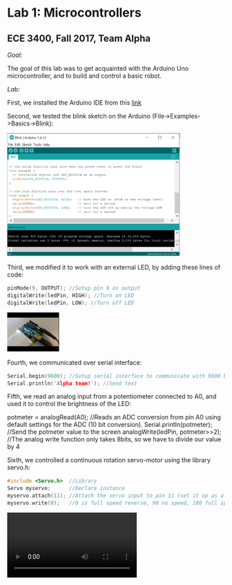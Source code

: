 # Lab 1: Microcontrollers
## ECE 3400, Fall 2017, Team Alpha

_Goal:_

The goal of this lab was to get acquainted with the Arduino Uno microcontroller, and to build and control a basic robot. 

_Lab:_

First, we installed the Arduino IDE from this [link](https://www.arduino.cc/en/Main/Software)

Second, we tested the blink sketch on the Arduino (File->Examples->Basics->Blink):

<img src="/docs/images/Blink-sketch.png" alt="Blink sketch" width="400" height="284">

Third, we modified it to work with an external LED, by adding these lines of code:

```C
pinMode(9, OUTPUT); //Setup pin 9 as output
digitalWrite(ledPin, HIGH); //Turn on LED
digitalWrite(ledPin, LOW); //Turn off LED
```
[![Blinky](images/thumbnail_blinky.jpg)](https://youtu.be/tHVKVdAuRxc)


Fourth, we communicated over serial interface:

```C
Serial.begin(9600); //Setup serial interface to communicate with 9600 baudrate
Serial.println('Alpha team!'); //Send text 
```

<Screenshot>

Fifth, we read an analog input from a potentiometer connected to A0, and used it to control the brightness of the LED:

potmeter = analogRead(A0); //Reads an ADC conversion from pin A0 using default settings for the ADC (10 bit conversion).
Serial.println(potmeter);  //Send the potmeter value to the screen
analogWrite(ledPin, potmeter>>2); //The analog write function only takes 8bits, so we have to divide our value by 4

Sixth, we controlled a continuous rotation servo-motor using the library servo.h:

```C
#include <Servo.h>  //Library
Servo myservo;      //Declare instance
myservo.attach(11); //Attach the servo input to pin 11 (set it up as a pwm output, 20Hz)
myservo.write(0);   //0 is full speed reverse, 90 no speed, 180 full speed ahead
```
<video>

Finally, we assembled our robot and made it drive in a square:

<pic of parts>

<video>

_Helpful links:_

* We found the [Arduino website](http://lmgtfy.com/?q=arduino+analog+write Arduino website) to be incredibly helpful.
* Also, this [https://playground.arduino.cc/Main/ShowInfo code] allows you to diagnose your Arduino Uno. Here, you can see how fast a clock cycle really is, how long a conversion takes, etc.
